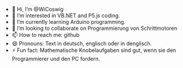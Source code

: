 - 👋 Hi, I’m @WiCoswig
- 👀 I’m interested in VB.NET and P5.js coding.
- 🌱 I’m currently learning Arduino programming.
- 💞️ I’m looking to collaborate on Programmierung von Schrittmotoren
- 📫 How to reach me: github
- 😄 Pronouns: Text in deutsch, englisch oder in denglisch.
- ⚡ Fun fact: Mathematische Knobelaufgaben sind gut, wenn sie den Programmierer und den PC fordern.

<!---
WiCoswig/WiCoswig is a ✨ special ✨ repository because its `README.md` (this file) appears on your GitHub profile.
You can click the Preview link to take a look at your changes.
--->
